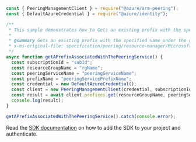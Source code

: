 ```javascript
const { PeeringManagementClient } = require("@azure/arm-peering");
const { DefaultAzureCredential } = require("@azure/identity");

/**
 * This sample demonstrates how to Gets an existing prefix with the specified name under the given subscription, resource group and peering service.
 *
 * @summary Gets an existing prefix with the specified name under the given subscription, resource group and peering service.
 * x-ms-original-file: specification/peering/resource-manager/Microsoft.Peering/stable/2021-06-01/examples/GetPeeringServicePrefix.json
 */
async function getAPrefixAssociatedWithThePeeringService() {
  const subscriptionId = "subId";
  const resourceGroupName = "rgName";
  const peeringServiceName = "peeringServiceName";
  const prefixName = "peeringServicePrefixName";
  const credential = new DefaultAzureCredential();
  const client = new PeeringManagementClient(credential, subscriptionId);
  const result = await client.prefixes.get(resourceGroupName, peeringServiceName, prefixName);
  console.log(result);
}

getAPrefixAssociatedWithThePeeringService().catch(console.error);
```

Read the [SDK documentation](https://github.com/Azure/azure-sdk-for-js/blob/%40azure%2Farm-peering_2.0.1/sdk/peering/arm-peering/README.md) on how to add the SDK to your project and authenticate.
